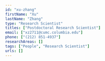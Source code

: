 ```yaml
---
id: "xu-zhang"
firstName: "Xu"
lastName: "Zhang"
type: "Research Scientist"
titles: ["Postdoctoral Research Scientist"]
email: ["xz2711@cumc.columbia.edu"]
phone: ["(212) 851-4937"]
researchAreas: []
tags: ["People", "Research Scientist"]
urls: []
---
```

